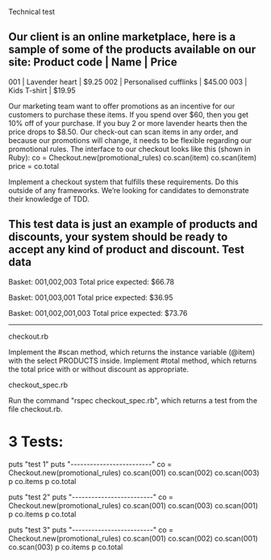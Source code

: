 Technical test

Our client is an online marketplace, here is a sample of some of the products available on our site:
Product code  | Name                   | Price
----------------------------------------------------------
001           | Lavender heart         | $9.25
002           | Personalised cufflinks | $45.00
003           | Kids T-shirt           | $19.95


Our marketing team want to offer promotions as an incentive for our customers to purchase these items.
If you spend over $60, then you get 10% off of your purchase. If you buy 2 or more lavender hearts then the price drops to $8.50.
Our check-out can scan items in any order, and because our promotions will change, it needs to be flexible regarding our promotional rules.
The interface to our checkout looks like this (shown in Ruby):
co = Checkout.new(promotional_rules)
co.scan(item)
co.scan(item)
price = co.total

Implement a checkout system that fulfills these requirements. Do this outside of any frameworks. We’re looking for candidates to demonstrate their knowledge of TDD.

This test data is just an example of products and discounts, your system should be ready to accept any kind of product and discount.
Test data
---------
Basket: 001,002,003
Total price expected: $66.78

Basket: 001,003,001
Total price expected: $36.95

Basket: 001,002,001,003
Total price expected: $73.76

--------------------------------------------------------------------------------------------------------

checkout.rb

Implement the #scan method, which returns the instance variable (@item) with the select PRODUCTS inside.
Implement #total method, which returns the total price with or without discount as appropriate.


checkout_spec.rb

Run the command "rspec checkout_spec.rb", which returns a test from the file checkout.rb.

# 3 Tests: 

puts "test 1"
puts "-------------------------"
co = Checkout.new(promotional_rules)
co.scan(001)
co.scan(002)
co.scan(003)
p co.items
p co.total

puts "test 2"
puts "-------------------------"
co = Checkout.new(promotional_rules)
co.scan(001)
co.scan(003)
co.scan(001)
p co.items
p co.total

puts "test 3"
puts "-------------------------"
co = Checkout.new(promotional_rules)
co.scan(001)
co.scan(002)
co.scan(001)
co.scan(003)
p co.items
p co.total
